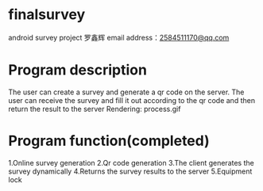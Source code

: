 # finalsurvey
android survey project
罗鑫辉 email address：2584511170@qq.com
# Program description
The user can create a survey and generate a qr code on the server. 
The user can receive the survey and fill it out according to the qr code and then return the result to the server
Rendering: process.gif
# Program function(completed)
1.Online survey generation
2.Qr code generation
3.The client generates the survey dynamically
4.Returns the survey results to the server
5.Equipment lock